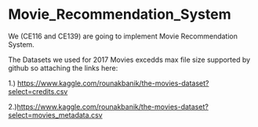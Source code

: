 # Movie_Recommendation_System
We (CE116 and CE139) are going to implement Movie Recommendation System.

The Datasets we used for 2017 Movies excedds max file size supported by github so attaching the links here:

1.) https://www.kaggle.com/rounakbanik/the-movies-dataset?select=credits.csv

2.)https://www.kaggle.com/rounakbanik/the-movies-dataset?select=movies_metadata.csv
